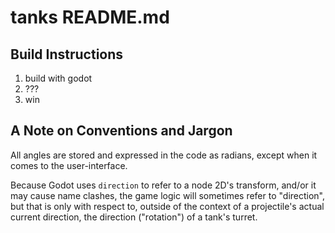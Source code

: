 # tanks README.md

## Build Instructions

1. build with godot
2. ???
3. win

## A Note on Conventions and Jargon

All angles are stored and expressed in the code as radians, except when it comes to the
user-interface.

Because Godot uses `direction` to refer to a node 2D's transform, and/or it may cause name clashes,
the game logic will sometimes refer to "direction", but that is only with respect to, outside of the
context of a projectile's actual current direction, the direction ("rotation") of a tank's turret.
